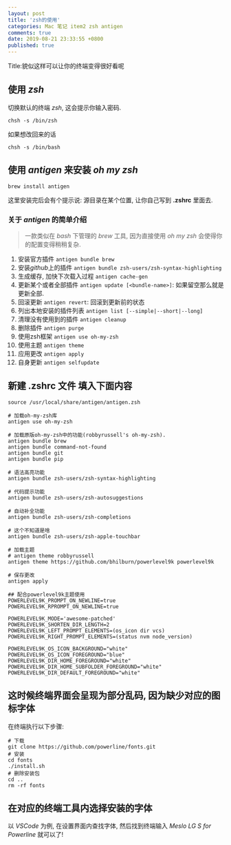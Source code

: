 ```yaml
---
layout: post
title: 'zsh的使用'
categories: Mac 笔记 item2 zsh antigen
comments: true
date: 2019-08-21 23:33:55 +0800
published: true
---
```


Title:貌似这样可以让你的终端变得很好看呢

## 使用 *zsh*

切换默认的终端 *zsh*, 这会提示你输入密码.

`chsh -s /bin/zsh`

如果想改回来的话

`chsh -s /bin/bash`

## 使用 *antigen* 来安装 *oh my zsh*

`brew install antigen`

这里安装完后会有个提示说: 源目录在某个位置, 让你自己写到 **.zshrc** 里面去.

### 关于 *antigen* 的简单介绍

> 一款类似在 *bash* 下管理的 *brew* 工具, 因为直接使用 *oh my zsh* 会使得你的配置变得稍稍复杂.

1. 安装官方插件 `antigen bundle brew`
2. 安装*github*上的插件 `antigen bundle zsh-users/zsh-syntax-highlighting`
3. 生成缓存, 加快下次载入过程 `antigen cache-gen`
4. 更新某个或者全部插件 `antigen update [<bundle-name>]`: 如果留空那么就是更新全部.
5. 回滚更新 `antigen revert`: 回滚到更新前的状态
6. 列出本地安装的插件列表 `antigen list [--simple|--short|--long]`
7. 清理没有使用到的插件 `antigen cleanup`
8. 删除插件 `antigen purge`
9. 使用zsh框架 `antigen use oh-my-zsh`
10. 使用主题 `antigen theme`
11. 应用更改 `antigen apply`
12. 自身更新 `antigen selfupdate`

## 新建 **.zshrc** 文件 填入下面内容

```shell
source /usr/local/share/antigen/antigen.zsh

# 加载oh-my-zsh库
antigen use oh-my-zsh

# 加载原版oh-my-zsh中的功能(robbyrussell's oh-my-zsh).
antigen bundle brew
antigen bundle command-not-found
antigen bundle git
antigen bundle pip

# 语法高亮功能
antigen bundle zsh-users/zsh-syntax-highlighting

# 代码提示功能
antigen bundle zsh-users/zsh-autosuggestions

# 自动补全功能
antigen bundle zsh-users/zsh-completions

# 这个不知道是啥
antigen bundle zsh-users/zsh-apple-touchbar

# 加载主题
# antigen theme robbyrussell
antigen theme https://github.com/bhilburn/powerlevel9k powerlevel9k

# 保存更改
antigen apply

## 配合powerlevel9k主题使用
POWERLEVEL9K_PROMPT_ON_NEWLINE=true
POWERLEVEL9K_RPROMPT_ON_NEWLINE=true

POWERLEVEL9K_MODE='awesome-patched'
POWERLEVEL9K_SHORTEN_DIR_LENGTH=2
POWERLEVEL9K_LEFT_PROMPT_ELEMENTS=(os_icon dir vcs)
POWERLEVEL9K_RIGHT_PROMPT_ELEMENTS=(status nvm node_version)

POWERLEVEL9K_OS_ICON_BACKGROUND="white"
POWERLEVEL9K_OS_ICON_FOREGROUND="blue"
POWERLEVEL9K_DIR_HOME_FOREGROUND="white"
POWERLEVEL9K_DIR_HOME_SUBFOLDER_FOREGROUND="white"
POWERLEVEL9K_DIR_DEFAULT_FOREGROUND="white"

```

## 这时候终端界面会呈现为部分乱码, 因为缺少对应的图标字体

在终端执行以下步骤:

```shell
# 下载
git clone https://github.com/powerline/fonts.git
# 安装
cd fonts
./install.sh
# 删除安装包
cd ..
rm -rf fonts
```

## 在对应的终端工具内选择安装的字体

以 *VSCode* 为例, 在设置界面内查找字体, 然后找到终端输入 *Meslo LG S for Powerline* 就可以了!
